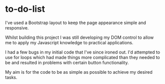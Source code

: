 # to-do-list

I've used a Bootstrap layout to keep the page appearance simple and responsive.

Whilst building this project I was still developing my DOM control to allow me to apply my Javascript knowledge to practical applications.

I had a few bugs in my initial code that I've since ironed out. I'd attempted to use for loops which had made things more complicated than they needed to be and resulted in problems with certain button functionality.

My aim is for the code to be as simple as possible to achieve my desired tasks.
